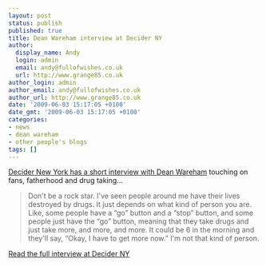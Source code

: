 ```yaml
---
layout: post
status: publish
published: true
title: Dean Wareham interview at Decider NY
author:
  display_name: Andy
  login: admin
  email: andy@fullofwishes.co.uk
  url: http://www.grange85.co.uk
author_login: admin
author_email: andy@fullofwishes.co.uk
author_url: http://www.grange85.co.uk
date: '2009-06-03 15:17:05 +0100'
date_gmt: '2009-06-03 15:17:05 +0100'
categories:
- news
- dean wareham
- other people's blogs
tags: []
---
```

<p><a href="http://web.archive.org/web/20090817172508/http://newyork.decider.com:80/articles/dean-wareham,28582/">Decider New York has a short interview with Dean Wareham</a> touching on fans, fatherhood and drug taking...</p>
<blockquote><p> Don't be a rock star. I've seen people around me have their lives destroyed by drugs. It just depends on what kind of person you are. Like, some people have a “go” button and a “stop” button, and some people just have the “go” button, meaning that they take drugs and just take more, and more, and more. It could be 6 in the morning and they'll say, “Okay, I have to get more now.” I'm not that kind of person.</p></blockquote>
<p><a href="http://web.archive.org/web/20090817172508/http://newyork.decider.com:80/articles/dean-wareham,28582/">Read the full interview at Decider NY</a></p>
